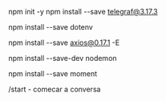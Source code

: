 npm init -y
npm install --save telegraf@3.17.3

npm install --save dotenv

npm install --save axios@0.17.1 -E

npm install --save-dev nodemon

npm install --save moment

/start - comecar a conversa